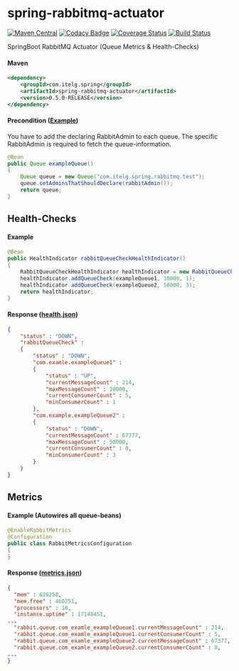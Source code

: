 spring-rabbitmq-actuator
========================

[![Maven Central](https://img.shields.io/maven-metadata/v/http/central.maven.org/maven2/com/itelg/spring/spring-rabbitmq-actuator/maven-metadata.xml.svg)](https://search.maven.org/#search%7Cgav%7C1%7Cg%3A%22com.itelg.spring%22%20AND%20a%3A%22spring-rabbitmq-actuator%22)
[![Codacy Badge](https://api.codacy.com/project/badge/grade/ab6ef73712914dabac91965fe49eb297)](https://www.codacy.com/app/eggers-julian/spring-rabbitmq-actuator)
[![Coverage Status](https://coveralls.io/repos/julian-eggers/spring-rabbitmq-actuator/badge.svg?branch=master&service=github)](https://coveralls.io/github/julian-eggers/spring-rabbitmq-actuator?branch=master)
[![Build Status](https://travis-ci.org/julian-eggers/spring-rabbitmq-actuator.svg?branch=master)](https://travis-ci.org/julian-eggers/spring-rabbitmq-actuator)

SpringBoot RabbitMQ Actuator (Queue Metrics & Health-Checks)

#### Maven
```xml
<dependency>
	<groupId>com.itelg.spring</groupId>
	<artifactId>spring-rabbitmq-actuator</artifactId>
	<version>0.5.0-RELEASE</version>
</dependency>
```

#### Precondition ([Example](https://github.com/julian-eggers/spring-rabbitmq-dlx-example/blob/master/src/main/java/com/itelg/spring/rabbitmq/example/configuration/RabbitConfiguration.java#L98))
You have to add the declaring RabbitAdmin to each queue.
The specific RabbitAdmin is required to fetch the queue-information.
```java
@Bean
public Queue exampleQueue()
{
	Queue queue = new Queue("com.itelg.spring.rabbitmq.test");
	queue.setAdminsThatShouldDeclare(rabbitAdmin());
	return queue;
}
```


## Health-Checks

#### Example
```java
@Bean
public HealthIndicator rabbitQueueCheckHealthIndicator()
{
	RabbitQueueCheckHealthIndicator healthIndicator = new RabbitQueueCheckHealthIndicator();
	healthIndicator.addQueueCheck(exampleQueue1, 10000, 1);
	healthIndicator.addQueueCheck(exampleQueue2, 50000, 3);
	return healthIndicator;
}
```

#### Response ([health.json](http://docs.spring.io/spring-boot/docs/current/reference/html/production-ready-endpoints.html#production-ready-health))
```json
{
	"status" : "DOWN",
	"rabbitQueueCheck" : 
	{
		"status" : "DOWN",
		"com.examle.exampleQueue1" : 
		{
			"status" : "UP",
			"currentMessageCount" : 214,
			"maxMessageCount" : 10000,
			"currentConsumerCount" : 5,
			"minConsumerCount" : 1
		},
		"com.example.exampleQueue2" : 
		{
			"status" : "DOWN",
			"currentMessageCount" : 67377,
			"maxMessageCount" : 50000,
			"currentConsumerCount" : 0,
			"minConsumerCount" : 3
		}
	}
}
```


## Metrics

#### Example (Autowires all queue-beans)
```java
@EnableRabbitMetrics
@Configuration
public class RabbitMetricsConfiguration
{
}
```

#### Response ([metrics.json](http://docs.spring.io/spring-boot/docs/current/reference/html/production-ready-metrics.html))
```json
{
  "mem" : 626258,
  "mem.free" : 460251,
  "processors" : 16,
  "instance.uptime" : 17148451,
...
  "rabbit.queue.com_examle_exampleQueue1.currentMessageCount" : 214,
  "rabbit.queue.com_examle_exampleQueue1.currentConsumerCount" : 5,
  "rabbit.queue.com_examle_exampleQueue2.currentMessageCount" : 67377,
  "rabbit.queue.com_examle_exampleQueue2.currentConsumerCount" : 0,
...
}
```
